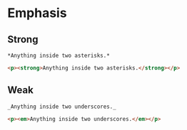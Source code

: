 # Emphasis

## Strong
```gularen
*Anything inside two asterisks.*
```
```html
<p><strong>Anything inside two asterisks.</strong></p>
```

## Weak
```gularen
_Anything inside two underscores._
```
```html
<p><em>Anything inside two underscores.</em></p>
```
